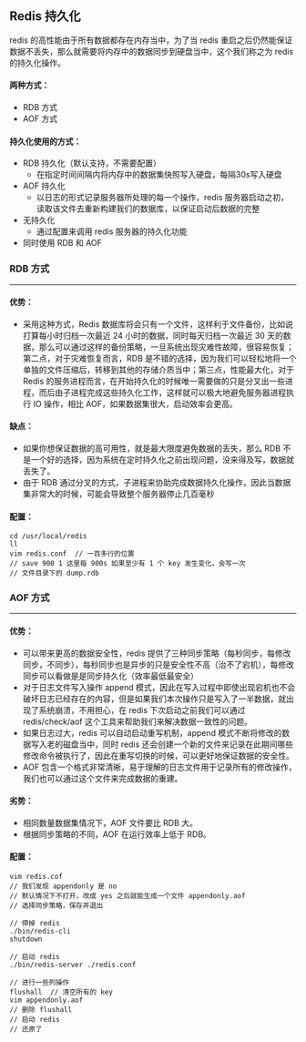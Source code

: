 ## Redis 持久化

redis 的高性能由于所有数据都存在内存当中，为了当 redis 重启之后仍然能保证数据不丢失，那么就需要将内存中的数据同步到硬盘当中，这个我们称之为 redis 的持久化操作。



#### 两种方式：

- RDB 方式
- AOF 方式



#### 持久化使用的方式：

- RDB 持久化（默认支持，不需要配置）
  - 在指定时间间隔内将内存中的数据集快照写入硬盘，每隔30s写入硬盘
- AOF 持久化
  - 以日志的形式记录服务器所处理的每一个操作，redis 服务器启动之初，读取该文件去重新构建我们的数据库，以保证启动后数据的完整
- 无持久化
  - 通过配置来调用 redis 服务器的持久化功能
- 同时使用 RDB 和 AOF





### RDB 方式

---

#### 优势：

- 采用这种方式，Redis 数据库将会只有一个文件，这样利于文件备份，比如说打算每小时归档一次最近 24 小时的数据，同时每天归档一次最近 30 天的数据，那么可以通过这样的备份策略，一旦系统出现灾难性故障，很容易恢复；第二点，对于灾难恢复而言，RDB 是不错的选择，因为我们可以轻松地将一个单独的文件压缩后，转移到其他的存储介质当中；第三点，性能最大化，对于 Redis 的服务进程而言，在开始持久化的时候唯一需要做的只是分叉出一些进程，而后由子进程完成这些持久化工作，这样就可以极大地避免服务器进程执行 IO 操作，相比 AOF，如果数据集很大，启动效率会更高。

#### 缺点：

- 如果你想保证数据的高可用性，就是最大限度避免数据的丢失，那么 RDB 不是一个好的选择，因为系统在定时持久化之前出现问题，没来得及写，数据就丢失了。
- 由于 RDB 通过分叉的方式，子进程来协助完成数据持久化操作，因此当数据集非常大的时候，可能会导致整个服务器停止几百毫秒

#### 配置：

```
cd /usr/local/redis
ll
vim redis.conf  // 一百多行的位置
// save 900 1 这里每 900s 如果至少有 1 个 key 发生变化，会写一次
// 文件目录下的 dump.rdb 
```





### AOF 方式

---

#### 优势：

- 可以带来更高的数据安全性，redis 提供了三种同步策略（每秒同步，每修改同步，不同步），每秒同步也是异步的只是安全性不高（治不了宕机），每修改同步可以看做是是同步持久化（效率最低最安全）
- 对于日志文件写入操作 append 模式，因此在写入过程中即使出现宕机也不会破坏日志已经存在的内容，但是如果我们本次操作只是写入了一半数据，就出现了系统崩溃，不用担心，在 redis 下次启动之前我们可以通过 redis/check/aof 这个工具来帮助我们来解决数据一致性的问题。
- 如果日志过大，redis 可以自动启动重写机制，append 模式不断将修改的数据写入老的磁盘当中，同时 redis 还会创建一个新的文件来记录在此期间哪些修改命令被执行了，因此在重写切换的时候，可以更好地保证数据的安全性。
- AOF 包含一个格式非常清晰，易于理解的日志文件用于记录所有的修改操作，我们也可以通过这个文件来完成数据的重建。

#### 劣势：

- 相同数量数据集情况下，AOF 文件要比 RDB 大。
- 根据同步策略的不同，AOF 在运行效率上低于 RDB。

#### 配置：

```
vim redis.cof
// 我们发现 appendonly 是 no
// 默认情况下不打开，改成 yes 之后就能生成一个文件 appendonly.aof
// 选择同步策略，保存并退出

// 停掉 redis
./bin/redis-cli
shutdown

// 启动 redis
./bin/redis-server ./redis.conf

// 进行一些列操作
flushall  // 清空所有的 key
vim appendonly.aof
// 删除 flushall
// 启动 redis
// 还原了
```

